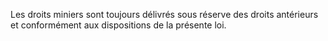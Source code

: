 Les droits miniers sont toujours délivrés sous
réserve des droits antérieurs et conformément aux dispositions de la
présente loi.